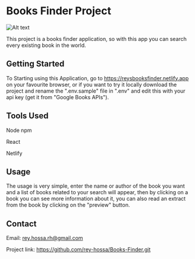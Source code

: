 # Books Finder Project

![Alt text](public/src/images/cryptocoin.png "image")

This project is a books finder application, so with this app you can search every existing book in the world.

## Getting Started

To Starting using this Application, go to https://reysbooksfinder.netlify.app on your favourite browser, or if you want to try it locally download the project and rename the ".env.sample" file in ".env" and edit this with your api key (get it from "Google Books APIs").

## Tools Used

Node npm

React

Netlify


## Usage

The usage is very simple, enter the name or author of the book you want and a list of books related to your search will appear, then by clicking on a book you can see more information about it, you can also read an extract from the book by clicking on the "preview" button.

## Contact
Email: rey.hossa.rh@gmail.com

Project link: https://github.com/rey-hossa/Books-Finder.git

